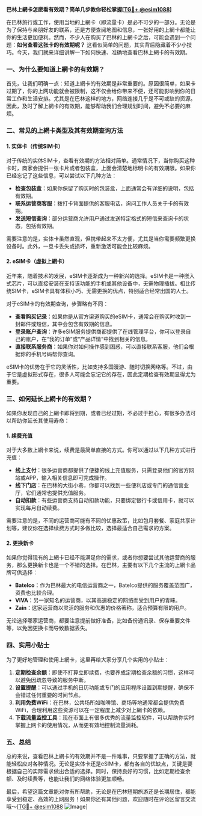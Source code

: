 **巴林上網卡怎麽看有效期？简单几步教你轻松掌握[[TG💪+ @esim1088](https://t.me/s/esim1088)]**

在巴林旅行或工作，使用当地的上網卡（即流量卡）是必不可少的一部分。无论是为了保持与亲朋好友的联系，还是方便查阅地图和信息，一张好用的上網卡都能让你的生活更加便利。然而，不少人在购买了巴林的上網卡之后，可能会遇到一个问题：**如何查看这张卡的有效期呢？** 这看似简单的问题，其实背后隐藏着不少小技巧。今天，我们就来详细讲解一下如何快速、准确地查看巴林上網卡的有效期。

### 一、为什么要知道上網卡的有效期？

首先，让我们明确一点：知道上網卡的有效期是非常重要的。原因很简单，如果卡过期了，你的上网功能就会被限制，这不仅会给你带来不便，还可能影响到你的日常工作和生活安排。尤其是在巴林这样的地方，网络连接几乎是不可或缺的资源。因此，及时了解上網卡的有效期，能够帮助我们合理规划时间，避免不必要的麻烦。

### 二、常见的上網卡类型及其有效期查询方法

#### 1. 实体卡（传统SIM卡）

对于传统的实体SIM卡，查看有效期的方法相对简单。通常情况下，当你购买这种卡时，商家会提供一张卡片或者包装盒，上面会清楚地标明卡的有效期限。如果你已经忘记了这些信息，可以尝试以下几种方法：

- **检查包装盒**：如果你保留了购买时的包装盒，上面通常会有详细的说明，包括有效期。
- **联系运营商客服**：拨打卡背面提供的客服电话，询问工作人员关于卡的有效期。
- **发送短信查询**：部分运营商允许用户通过发送特定格式的短信来查询卡的状态，包括有效期。

需要注意的是，实体卡虽然直观，但携带起来不太方便，尤其是当你需要频繁更换设备时。此外，一旦卡丢失或损坏，重新激活可能会比较麻烦。

#### 2. eSIM卡（虚拟上網卡）

近年来，随着技术的发展，eSIM卡逐渐成为一种新兴的选择。eSIM卡是一种嵌入式芯片，可以直接安装在支持该功能的手机或其他设备中，无需物理插拔。相比传统SIM卡，eSIM卡具有体积小巧、无需更换的优点，特别适合经常出国的人士。

对于eSIM卡的有效期查询，步骤略有不同：

- **查看购买记录**：如果你是从官方渠道购买的eSIM卡，通常会在购买时收到一封邮件或短信，其中会包含有效期的信息。
- **登录账户查询**：许多eSIM服务提供商都提供了在线管理平台，你可以登录自己的账户，在“我的订单”或“产品详情”中找到相关的信息。
- **直接联系服务商**：如果你对如何操作感到困惑，可以直接联系客服，他们会根据你的手机号码帮你查询。

eSIM卡的优势在于它的灵活性，比如支持多国漫游、随时切换网络等。不过，由于它是虚拟形式存在，很多人可能会忘记它的存在，因此定期检查有效期显得尤为重要。

### 三、如何延长上網卡的有效期？

如果你发现自己的上網卡即将到期，或者已经过期，不必过于担心，有很多办法可以帮助你延长其使用寿命：

#### 1. 续费充值

对于大多数上網卡来说，续费是最简单直接的方式。你可以通过以下几种方式进行充值：

- **线上支付**：很多运营商都提供了便捷的线上充值服务，只需登录他们的官方网站或APP，输入相关信息即可完成操作。
- **线下门店**：在巴林的大街小巷，你都可以找到一些便利店或专门的通信营业厅，它们通常也提供充值服务。
- **自动扣款**：有些运营商支持自动扣款功能，只要绑定银行卡或信用卡，就可以实现每月自动续费。

需要注意的是，不同的运营商可能有不同的优惠政策，比如包月套餐、家庭共享计划等，建议你在选择续费方式时多做比较，选择最适合自己需求的方案。

#### 2. 更换新卡

如果你觉得现有的上網卡已经不能满足你的需求，或者你想要尝试其他运营商的服务，那么更换新卡也是一个不错的选择。在巴林，主要有以下几个主流的上網卡品牌可供选择：

- **Batelco**：作为巴林最大的电信运营商之一，Batelco提供的服务覆盖范围广，资费也比较合理。
- **VIVA**：另一家知名的运营商，以其高速稳定的网络而受到用户的青睐。
- **Zain**：这家运营商以灵活的服务和优惠的价格著称，适合预算有限的用户。

无论选择哪家运营商，都要注意提前做好准备，比如备份通讯录、保存重要文件等，以免因更换卡而导致数据丢失。

### 四、实用小贴士

为了更好地管理和使用上網卡，这里再给大家分享几个实用的小贴士：

1. **定期检查余额**：即使不打算立即续费，也要养成定期检查余额的习惯，这样可以避免因疏忽导致的服务中断。
2. **设置提醒**：可以通过手机的日历功能或专门的应用程序设置到期提醒，确保不会错过任何重要的时间节点。
3. **利用免费WiFi**：在巴林，公共场所如咖啡馆、商场等地通常都会提供免费WiFi，合理利用这些资源可以在一定程度上减少对上網卡的依赖。
4. **下载流量监控工具**：现在市面上有很多优秀的流量监控软件，可以帮助你实时掌握上网卡的使用情况，从而更有效地控制流量消耗。

### 五、总结

总的来说，查看巴林上網卡的有效期并不是一件难事，只要掌握了正确的方法，就能轻松应对各种情况。无论是实体卡还是eSIM卡，都有各自的优缺点，关键是要根据自己的实际需求做出合适的选择。同时，保持良好的习惯，比如定期检查余额、及时续费等，也能让我们的网络体验更加顺畅。

最后，希望这篇文章能对你有所帮助，无论是在巴林短期旅游还是长期居住，都能享受到稳定、高效的上网服务！如果你还有其他问题，欢迎随时在评论区留言交流哦～[[TG💪+ @esim1088](https://t.me/s/esim1088) ![Image](https://i.postimg.cc/4NQfJmqS/Snipaste-2025-05-13-00-14-12.png)]